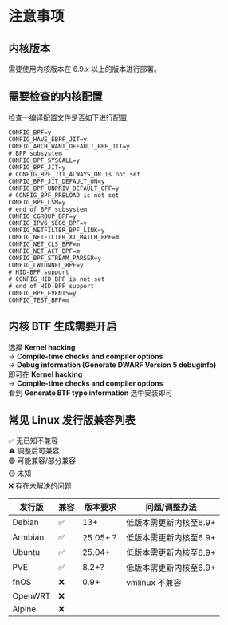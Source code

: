
# 注意事项

## 内核版本
需要使用内核版本在 6.9.x 以上的版本进行部署。

## 需要检查的内核配置
检查一编译配置文件是否如下进行配置
```text
CONFIG_BPF=y
CONFIG_HAVE_EBPF_JIT=y
CONFIG_ARCH_WANT_DEFAULT_BPF_JIT=y
# BPF subsystem
CONFIG_BPF_SYSCALL=y
CONFIG_BPF_JIT=y
# CONFIG_BPF_JIT_ALWAYS_ON is not set
CONFIG_BPF_JIT_DEFAULT_ON=y
CONFIG_BPF_UNPRIV_DEFAULT_OFF=y
# CONFIG_BPF_PRELOAD is not set
CONFIG_BPF_LSM=y
# end of BPF subsystem
CONFIG_CGROUP_BPF=y
CONFIG_IPV6_SEG6_BPF=y
CONFIG_NETFILTER_BPF_LINK=y
CONFIG_NETFILTER_XT_MATCH_BPF=m
CONFIG_NET_CLS_BPF=m
CONFIG_NET_ACT_BPF=m
CONFIG_BPF_STREAM_PARSER=y
CONFIG_LWTUNNEL_BPF=y
# HID-BPF support
# CONFIG_HID_BPF is not set
# end of HID-BPF support
CONFIG_BPF_EVENTS=y
CONFIG_TEST_BPF=m
```


## 内核 BTF 生成需要开启
选择
**Kernel hacking**   
  -> **Compile-time checks and compiler options**   
    -> **Debug information (Generate DWARF Version 5 debuginfo)**  
即可在 
**Kernel hacking**   
  -> **Compile-time checks and compiler options**  
看到 **Generate BTF type information**
选中安装即可



## 常见 Linux 发行版兼容列表

✅ 无已知不兼容  
⚠️ 调整后可兼容  
🟢 可能兼容/部分兼容  
🟡 未知  
❌ 存在未解决的问题  

| 发行版 | 兼容 | 版本要求 | 问题/调整办法 |  
|---|---|---|---|  
| Debian  | ✅ | 13+ | 低版本需更新内核至6.9+ |  
| Armbian | ✅ | 25.05+？ | 低版本需更新内核至6.9+ |  
| Ubuntu  | ✅ | 25.04+ | 低版本需更新内核至6.9+ |  
| PVE | ✅ | 8.2+? | 低版本需更新内核至6.9+ |  
| fnOS  | ❌ | 0.9+ | vmlinux 不兼容 |  
| OpenWRT | ❌ |  |  |  
| Alpine | ❌ |  |  |  
